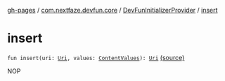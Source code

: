 [gh-pages](../../index.md) / [com.nextfaze.devfun.core](../index.md) / [DevFunInitializerProvider](index.md) / [insert](./insert.md)

# insert

`fun insert(uri: `[`Uri`](https://developer.android.com/reference/android/net/Uri.html)`, values: `[`ContentValues`](https://developer.android.com/reference/android/content/ContentValues.html)`): `[`Uri`](https://developer.android.com/reference/android/net/Uri.html) [(source)](https://github.com/NextFaze/dev-fun/tree/master/devfun/src/main/java/com/nextfaze/devfun/core/DevFun.kt#L113)

NOP

